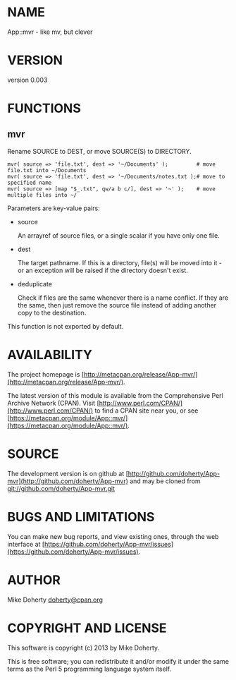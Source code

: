 # NAME

App::mvr - like mv, but clever

# VERSION

version 0.003

# FUNCTIONS

## mvr

Rename SOURCE to DEST, or move SOURCE(S) to DIRECTORY.

    mvr( source => 'file.txt', dest => '~/Documents' );         # move file.txt into ~/Documents
    mvr( source => 'file.txt', dest => '~/Documents/notes.txt );# move to specified name
    mvr( source => [map "$_.txt", qw/a b c/], dest => '~' );    # move multiple files into ~/

Parameters are key-value pairs:

- source

    An arrayref of source files, or a single scalar if you have only one file.

- dest

    The target pathname. If this is a directory, file(s) will be moved into it - or
    an exception will be raised if the directory doesn't exist.

- deduplicate

    Check if files are the same whenever there is a name conflict. If they are the
    same, then just remove the source file instead of adding another copy to the
    destination.

This function is not exported by default.

# AVAILABILITY

The project homepage is [http://metacpan.org/release/App-mvr/](http://metacpan.org/release/App-mvr/).

The latest version of this module is available from the Comprehensive Perl
Archive Network (CPAN). Visit [http://www.perl.com/CPAN/](http://www.perl.com/CPAN/) to find a CPAN
site near you, or see [https://metacpan.org/module/App::mvr/](https://metacpan.org/module/App::mvr/).

# SOURCE

The development version is on github at [http://github.com/doherty/App-mvr](http://github.com/doherty/App-mvr)
and may be cloned from [git://github.com/doherty/App-mvr.git](git://github.com/doherty/App-mvr.git)

# BUGS AND LIMITATIONS

You can make new bug reports, and view existing ones, through the
web interface at [https://github.com/doherty/App-mvr/issues](https://github.com/doherty/App-mvr/issues).

# AUTHOR

Mike Doherty <doherty@cpan.org>

# COPYRIGHT AND LICENSE

This software is copyright (c) 2013 by Mike Doherty.

This is free software; you can redistribute it and/or modify it under
the same terms as the Perl 5 programming language system itself.
